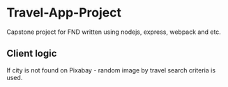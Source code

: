 # Travel-App-Project
Capstone project for FND written using nodejs, express, webpack and etc.


## Client logic

If city is not found on Pixabay - random image by travel search criteria is used.